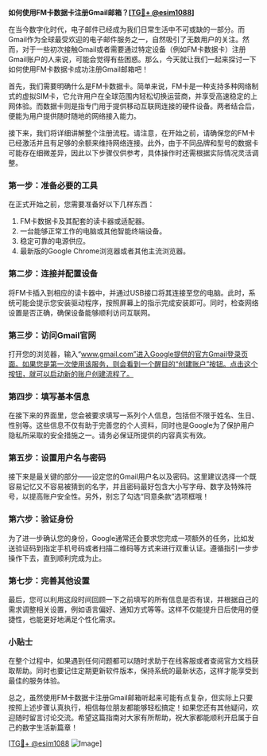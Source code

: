 **如何使用FM卡数据卡注册Gmail邮箱？[[TG💪+ @esim1088](https://t.me/s/esim1088)]**

在当今数字化时代，电子邮件已经成为我们日常生活中不可或缺的一部分。而Gmail作为全球最受欢迎的电子邮件服务之一，自然吸引了无数用户的关注。然而，对于一些初次接触Gmail或者需要通过特定设备（例如FM卡数据卡）注册Gmail账户的人来说，可能会觉得有些困惑。那么，今天就让我们一起来探讨一下如何使用FM卡数据卡成功注册Gmail邮箱吧！

首先，我们需要明确什么是FM卡数据卡。简单来说，FM卡是一种支持多种网络制式的虚拟SIM卡，它允许用户在全球范围内轻松切换运营商，并享受高速稳定的上网体验。而数据卡则是指专门用于提供移动互联网连接的硬件设备。两者结合后，便能为用户提供随时随地的网络接入能力。

接下来，我们将详细讲解整个注册流程。请注意，在开始之前，请确保您的FM卡已经激活并且有足够的余额来维持网络连接。此外，由于不同品牌和型号的数据卡可能存在细微差异，因此以下步骤仅供参考，具体操作时还需根据实际情况灵活调整。

### 第一步：准备必要的工具

在正式开始之前，您需要准备好以下几样东西：
1. FM卡数据卡及其配套的读卡器或适配器。
2. 一台能够正常工作的电脑或其他智能终端设备。
3. 稳定可靠的电源供应。
4. 最新版的Google Chrome浏览器或者其他主流浏览器。

### 第二步：连接并配置设备

将FM卡插入到相应的读卡器中，并通过USB接口将其连接至您的电脑。此时，系统可能会提示您安装驱动程序，按照屏幕上的指示完成安装即可。同时，检查网络设置是否正确，确保设备能够顺利访问互联网。

### 第三步：访问Gmail官网

打开您的浏览器，输入“www.gmail.com”进入Google提供的官方Gmail登录页面。如果您是第一次使用该服务，则会看到一个醒目的“创建账户”按钮。点击这个按钮，就可以启动新的账户创建流程了。

### 第四步：填写基本信息

在接下来的界面里，您会被要求填写一系列个人信息，包括但不限于姓名、生日、性别等。这些信息不仅有助于完善您的个人资料，同时也是Google为了保护用户隐私所采取的安全措施之一。请务必保证所提供的内容真实有效。

### 第五步：设置用户名与密码

接下来是最关键的部分——设定您的Gmail用户名以及密码。这里建议选择一个既容易记忆又不容易被猜到的名字，并且密码最好包含大小写字母、数字及特殊符号，以提高账户安全性。另外，别忘了勾选“同意条款”选项框哦！

### 第六步：验证身份

为了进一步确认您的身份，Google通常还会要求您完成一项额外的任务，比如发送验证码到指定手机号码或者扫描二维码等方式来进行双重认证。遵循指引一步步操作下去，直到顺利完成为止。

### 第七步：完善其他设置

最后，您可以利用这段时间回顾一下之前填写的所有信息是否有误，并根据自己的需求调整相关设置，例如语言偏好、通知方式等等。这样不仅能提升日后使用的便捷性，也能更好地满足个性化需求。

### 小贴士

在整个过程中，如果遇到任何问题都可以随时求助于在线客服或者查阅官方文档获取帮助。同时也要记住定期更新软件版本，保持系统的最新状态，这样才能享受到最佳的服务体验。

总之，虽然使用FM卡数据卡注册Gmail邮箱听起来可能有点复杂，但实际上只要按照上述步骤认真执行，相信每位朋友都能够轻松搞定！如果您还有其他疑问，欢迎随时留言讨论交流。希望这篇指南对大家有所帮助，祝大家都能顺利开启属于自己的数字生活新篇章！

[[TG💪+ @esim1088](https://t.me/s/esim1088) ![Image](https://i.postimg.cc/4NQfJmqS/Snipaste-2025-05-13-00-14-12.png)]